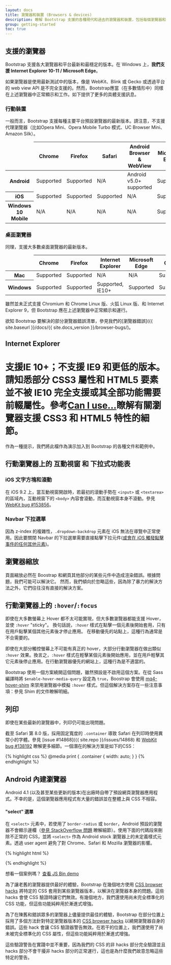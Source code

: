 ```yaml
---
layout: docs
title: 瀏覽器和裝置 (Browsers & devices)
description: 瞭解 Bootstrap 支援的各種現代和過去的瀏覽器和裝置，包括每個瀏覽器和裝置已知的故障和錯誤。
group: getting-started
toc: true
---
```


## 支援的瀏覽器

Bootstrap 支援各大瀏覽器和平台最新和最穩定的版本。在 Windows 上，**我們支援 Internet Explorer 10-11 / Microsoft Edge**。

如果瀏覽器是使用最新測試中的版本，像是 WebKit、Blink 或 Gecko 或透過平台的 web view API 是不完全支援的。然而，Bootstrap應當（在多數情形中）同樣在上述瀏覽器中正常顯示和工作。如下提供了更多的具體支援訊息。

### 行動裝置

一般而言，Bootstrap 支援每種主要平台預設瀏覽器的最新版本。請注意，不支援代理瀏覽器（比如Opera Mini、Opera Mobile Turbo 模式、UC Browser Mini、Amazon Silk）。

<table class="table table-bordered table-striped">
  <thead>
    <tr>
      <td></td>
      <th>Chrome</th>
      <th>Firefox</th>
      <th>Safari</th>
      <th>Android Browser &amp; WebView</th>
      <th>Microsoft Edge</th>
    </tr>
  </thead>
  <tbody>
    <tr>
      <th scope="row">Android</th>
      <td class="text-success">Supported</td>
      <td class="text-success">Supported</td>
      <td class="text-muted">N/A</td>
      <td class="text-success">Android v5.0+ supported</td>
      <td class="text-success">Supported</td>
    </tr>
    <tr>
      <th scope="row">iOS</th>
      <td class="text-success">Supported</td>
      <td class="text-success">Supported</td>
      <td class="text-success">Supported</td>
      <td class="text-muted">N/A</td>
      <td class="text-success">Supported</td>
    </tr>
    <tr>
      <th scope="row">Windows 10 Mobile</th>
      <td class="text-muted">N/A</td>
      <td class="text-muted">N/A</td>
      <td class="text-muted">N/A</td>
      <td class="text-muted">N/A</td>
      <td class="text-success">Supported</td>
    </tr>
  </tbody>
</table>

### 桌面瀏覽器

同理，支援大多數桌面瀏覽器的最新版本。

<table class="table table-bordered table-striped">
  <thead>
    <tr>
      <td></td>
      <th>Chrome</th>
      <th>Firefox</th>
      <th>Internet Explorer</th>
      <th>Microsoft Edge</th>
      <th>Opera</th>
      <th>Safari</th>
    </tr>
  </thead>
  <tbody>
    <tr>
      <th scope="row">Mac</th>
      <td class="text-success">Supported</td>
      <td class="text-success">Supported</td>
      <td class="text-muted">N/A</td>
      <td class="text-muted">N/A</td>
      <td class="text-success">Supported</td>
      <td class="text-success">Supported</td>
    </tr>
    <tr>
      <th scope="row">Windows</th>
      <td class="text-success">Supported</td>
      <td class="text-success">Supported</td>
      <td class="text-success">Supported, IE10+</td>
      <td class="text-success">Supported</td>
      <td class="text-success">Supported</td>
      <td class="text-danger">Not supported</td>
    </tr>
  </tbody>
</table>

雖然並未正式支援 Chromium 和 Chrome Linux 版、火狐 Linux 版、和 Internet Explorer 9，但 Bootstrap 應在上述瀏覽器中正常顯示和運行。

欲知 Bootstrap 要解決的部分瀏覽器錯誤清單，參見我們的[瀏覽器錯誤]({{ site.baseurl }}/docs/{{ site.docs_version }}/browser-bugs/)。

## Internet Explorer

支援IE 10+；不支援 IE9 和更低的版本。請知悉部分 CSS3 屬性和 HTML5 要素並不被 IE10 完全支援或其全部功能需要前輟屬性。參考[Can I use...](http://caniuse.com/)瞭解有關瀏覽器支援 CSS3 和 HTML5 特性的細節。
=======
作為一種提示，我們將此檔作為演示加入到 Bootstrap 的各種文件和範例中。

## 行動瀏覽器上的 互動視窗 和 下拉式功能表

### iOS 文字方塊和滾動

在 iOS 9.2 上，當互動視窗開啟時，若最初的滾動手勢在 `<input>` 或 `<textarea>` 的區域內，互動視窗下的 `<body>` 內容會滾動，而互動視窗本身不滾動。參見 [WebKit bug #153856](https://bugs.webkit.org/show_bug.cgi?id=153856)。

### Navbar 下拉選單

因為 z-index 的複雜性，`.dropdown-backdrop` 元素在 iOS 無法在導覽中正常使用。因此要關閉 Navbar 的下拉選單需要直接點擊下拉元件([或會在 iOS 觸發點擊事件的任何其他元素](https://developer.mozilla.org/en-US/docs/Web/Events/click#Safari_Mobile))。


## 瀏覽器縮放

頁面縮放必然在 Boostrap 和網頁其他部分的某些元件中造成渲染錯誤。根據問題，我們可能可以解決它。 然而，我們傾向於忽略這些，因為除了暴力的解決方法之外，它們往往沒有直接的解決方案。

## 行動瀏覽器上的 `:hover`/`:focus`

即使在大多數螢幕上 Hover 都不太可能實現，但大多數瀏覽器都能支援 Hover，並使 `:hover` "sticky"。 換句話說，`:hover` 樣式在點擊一個元素後開始套用，只有在用戶點擊某個其他元素後才停止應用。 在移動優先的站點上，這種行為通常是不合需要的。

即使在大部分觸控螢幕上不可能有真正的 hover，大部分行動瀏覽器在做出類似 `:hover` 效果。換言之，`:hover` 樣式在輕擊某個元素後開始應用，並在用戶輕擊其它元素後停止應用。在行動瀏覽器優先的網站上，這種行為是不適當的。

Bootstrap 使用一個方案繞開這個問題，雖然預設是不啟用這個方案。在從 Sass 編譯時將 `$enable-hover-media-query` 設定為 `true`，Boostrap 會使用 [mq4-hover-shim](https://github.com/twbs/mq4-hover-shim) 來禁用瀏覽器中模擬 `:hover` 樣式。但這個解決方案存在一些注意事項：參見 Shim 的文件瞭解明細。

## 列印

即使在某些最新的瀏覽器中，列印仍可能出現問題。

截至 Safari 第 8.0 版，採用固定寬度的 `.container` 導致 Safari 在列印時使用異常小的字體。參見 [issue #14868]({{ site.repo }}/issues/14868) 和 [WebKit bug #138192](https://bugs.webkit.org/show_bug.cgi?id=138192) 瞭解更多細節。一個潛在的解決方案是如下的CSS：

{% highlight css %}
@media print {
  .container {
    width: auto;
  }
}
{% endhighlight %}

## Android 內建瀏覽器

Android 4.1 (以及甚至某些更新的版本)在出廠時自帶了預設網頁瀏覽器應用程式。不幸的是，這個瀏覽器應用程式有大量的錯誤並在整體上與 CSS 不相容。

#### "select" 選單

在 `<select>` 元素中，若使用了 `border-radius` 或 `border`，Android 預設的瀏覽器不會顯示邊欄（[參見 StackOverflow 問題](https://stackoverflow.com/questions/14744437/html-select-box-not-showing-drop-down-arrow-on-android-version-4-0-when-set-with) 瞭解細節）。使用下面的代碼段來刪除不正常的 CSS，並將 `<select>` 作為 Android stock 瀏覽器上的未定義樣式元素。透過 user agent 避免了對 Chrome、Safari 和 Mozilla 瀏覽器的影響。

{% highlight html %}
<script>
$(function () {
  var nua = navigator.userAgent
  var isAndroid = (nua.indexOf('Mozilla/5.0') > -1 && nua.indexOf('Android ') > -1 && nua.indexOf('AppleWebKit') > -1 && nua.indexOf('Chrome') === -1)
  if (isAndroid) {
    $('select.form-control').removeClass('form-control').css('width', '100%')
  }
})
</script>
{% endhighlight %}

想看一個案例嗎？ [查看 JS Bin demo](http://jsbin.com/OyaqoDO/2)

為了讓老舊的瀏覽器提供最好的體驗，Bootstrap 在幾個地方使用 [CSS browser hacks](http://browserhacks.com/) 將特定的 CSS 套用到某些瀏覽器版本，以解決在瀏覽器本身的問題。這些 hacks 會使 CSS 驗證時讓它們無效。有幾個地方，我們還使用尚未完全標準化的 CSS 功能，但這些功能純粹用於漸進式增強。

為了在陳舊和錯誤眾多的瀏覽器上儘量提供最佳的體驗，Bootstrap 在部分位置上採用了多個方法針對特定瀏覽器版本的 [CSS browser hacks](http://browserhacks.com) 以繞開瀏覽器自身的錯誤。這些 hack 會讓 CSS 驗證器警告無效。在若干的位置上，我們還使用了尚未被完全標準化的 CSS 屬性，但這些功能純粹用於漸進式增強。

這些驗證警告在實踐中並不重要，因為我們的 CSS 的非 hacks 部分完全驗證並且 hacks 部分不會干擾非 hacks 部分的正常運行，這也是為什麼我們故意忽略這些特定的警告。
